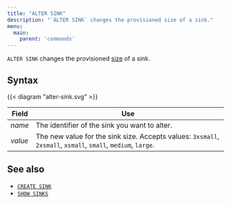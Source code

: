 ```yaml
---
title: "ALTER SINK"
description: "`ALTER SINK` changes the provisioned size of a sink."
menu:
  main:
    parent: 'commands'
---
```


`ALTER SINK` changes the provisioned [size](/sql/create-sink/#sizing-a-sink) of a sink.

## Syntax

{{< diagram "alter-sink.svg" >}}

Field   | Use
--------|-----
_name_  | The identifier of the sink you want to alter.
_value_ | The new value for the sink size. Accepts values: `3xsmall`, `2xsmall`, `xsmall`, `small`, `medium`, `large`.

## See also

- [`CREATE SINK`](/sql/create-sink/)
- [`SHOW SINKS`](/sql/show-sinks)
